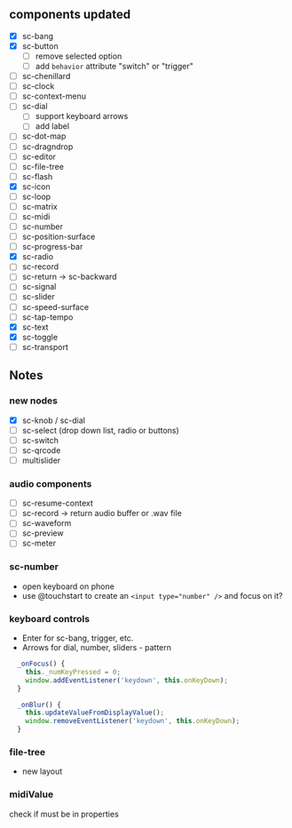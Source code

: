 ## components updated

- [x] sc-bang
- [x] sc-button
  + [ ] remove selected option
  + [ ] add `behavior` attribute "switch" or "trigger"
- [ ] sc-chenillard
- [ ] sc-clock
- [ ] sc-context-menu
- [ ] sc-dial
  + [ ] support keyboard arrows
  + [ ] add label
- [ ] sc-dot-map
- [ ] sc-dragndrop
- [ ] sc-editor
- [ ] sc-file-tree
- [ ] sc-flash
- [x] sc-icon
- [ ] sc-loop
- [ ] sc-matrix
- [ ] sc-midi
- [ ] sc-number
- [ ] sc-position-surface
- [ ] sc-progress-bar
- [x] sc-radio
- [ ] sc-record
- [ ] sc-return -> sc-backward
- [ ] sc-signal
- [ ] sc-slider
- [ ] sc-speed-surface
- [ ] sc-tap-tempo
- [x] sc-text
- [x] sc-toggle
- [ ] sc-transport

## Notes

### new nodes

- [x] sc-knob / sc-dial
- [ ] sc-select (drop down list, radio or buttons)
- [ ] sc-switch
- [ ] sc-qrcode
- [ ] multislider

### audio components
- [ ] sc-resume-context
- [ ] sc-record -> return audio buffer or .wav file
- [ ] sc-waveform
- [ ] sc-preview
- [ ] sc-meter

### sc-number

- open keyboard on phone
- use @touchstart to create an `<input type="number" />` and focus on it?

### keyboard controls

- Enter for sc-bang, trigger, etc.
- Arrows for dial, number, sliders - pattern

```js
  _onFocus() {
    this._numKeyPressed = 0;
    window.addEventListener('keydown', this.onKeyDown);
  }

  _onBlur() {
    this.updateValueFromDisplayValue();
    window.removeEventListener('keydown', this.onKeyDown);
  }
```

### file-tree

- new layout

### midiValue

check if must be in properties
